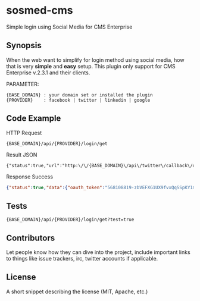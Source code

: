 # sosmed-cms
Simple login using Social Media for CMS Enterprise

## Synopsis

When the web want to simplify for login method using social media, how that is very **simple** and **easy** setup. This plugin only support for CMS Enterprise v.2.3.1 and their clients.

PARAMETER:
```
{BASE_DOMAIN} : your domain set or installed the plugin
{PROVIDER}    : facebook | twitter | linkedin | google
```

## Code Example
HTTP Request
```
{BASE_DOMAIN}/api/{PROVIDER}/login/get
```

Result JSON
```
{"status":true,"url":"http:\/\/{BASE_DOMAIN}\/api\/twitter\/callback\/data"}
```

Response Success
```json
{"status":true,"data":{"oauth_token":"568108819-zbVEFXG1UX9fvxQqSSpKY1mqJXx34o1WGaevdTl8","oauth_token_secret":"zIIWmi6XCfIedvGtJG9DIO7mqYmxt9Mu13x8h2E7jzGGj","oauth_verifier":"E8kVE4ltcSy7rGK7qTrnDnk3lhPlY957","user":{"id":568108819,"id_str":"568108819","name":"Ano Van","screen_name":"ano_van","location":"Jakarta - Indonesia","description":"I Love Code and Scripting","url":"http:\/\/t.co\/gIx3RRElgk","entities":{"url":{"urls":[{"url":"http:\/\/t.co\/gIx3RRElgk","expanded_url":"http:\/\/www.anovan.com","display_url":"anovan.com","indices":[0,22]}]},"description":{"urls":[]}},"protected":false,"followers_count":14,"friends_count":28,"listed_count":0,"created_at":"Tue May 01 11:10:33 +0000 2012","favourites_count":11,"utc_offset":25200,"time_zone":"Jakarta","geo_enabled":true,"verified":false,"statuses_count":173,"lang":"en","status":{"created_at":"Wed Sep 23 13:12:54 +0000 2015","id":646673594932596736,"id_str":"646673594932596736","text":"just simple do this","source":"Main PMP<\/a>","truncated":false,"in_reply_to_status_id":null,"in_reply_to_status_id_str":null,"in_reply_to_user_id":null,"in_reply_to_user_id_str":null,"in_reply_to_screen_name":null,"geo":null,"coordinates":null,"place":null,"contributors":null,"retweet_count":0,"favorite_count":0,"entities":{"hashtags":[],"symbols":[],"user_mentions":[],"urls":[]},"favorited":false,"retweeted":false,"lang":"en"},"contributors_enabled":false,"is_translator":false,"is_translation_enabled":false,"profile_background_color":"000000","profile_background_image_url":"http:\/\/abs.twimg.com\/images\/themes\/theme18\/bg.gif","profile_background_image_url_https":"https:\/\/abs.twimg.com\/images\/themes\/theme18\/bg.gif","profile_background_tile":false,"profile_image_url":"http:\/\/pbs.twimg.com\/profile_images\/562627993118322688\/zqQU1Noj_normal.jpeg","profile_image_url_https":"https:\/\/pbs.twimg.com\/profile_images\/562627993118322688\/zqQU1Noj_normal.jpeg","profile_banner_url":"https:\/\/pbs.twimg.com\/profile_banners\/568108819\/1422116174","profile_link_color":"FA743E","profile_sidebar_border_color":"000000","profile_sidebar_fill_color":"000000","profile_text_color":"000000","profile_use_background_image":false,"has_extended_profile":false,"default_profile":false,"default_profile_image":false,"following":false,"follow_request_sent":false,"notifications":false},"social":"twitter"}}
```

## Tests

```
{BASE_DOMAIN}/api/{PROVIDER}/login/get?test=true
```

## Contributors

Let people know how they can dive into the project, include important links to things like issue trackers, irc, twitter accounts if applicable.

## License

A short snippet describing the license (MIT, Apache, etc.)
